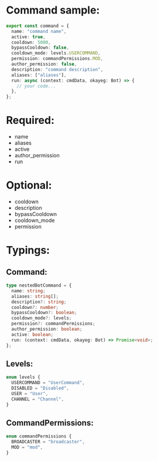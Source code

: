 # Command sample:
```ts
export const command = {
  name: "command name",
  active: true,
  cooldown: 5000,
  bypassCooldown: false,
  cooldown_mode: levels.USERCOMMAND,
  permission: commandPermissions.MOD,
  author_permission: false,
  description: "command description",
  aliases: ["aliases"],
  run: async (context: cmdData, okayeg: Bot) => {
    // your code...
  },
};
```


# Required:
  - name
  - aliases
  - active
  - author_permission
  - run

# Optional:
  - cooldown
  - description
  - bypassCooldown
  - cooldown_mode
  - permission

# Typings:
## Command:
```ts
type nestedBotCommand = {
  name: string;
  aliases: string[];
  description?: string;
  cooldown?: number;
  bypassCooldown?: boolean;
  cooldown_mode?: levels;
  permission?: commandPermissions;
  author_permission: boolean;
  active: boolean;
  run: (context: cmdData, okayeg: Bot) => Promise<void>;
};
```

## Levels:
```ts
enum levels {
  USERCOMMAND = "UserCommand",
  DISABLED = "Disabled",
  USER = "User",
  CHANNEL = "Channel",
}
```
## CommandPermissions:
```ts
enum commandPermissions {
  BROADCASTER = "broadcaster",
  MOD = "mod",
}
```